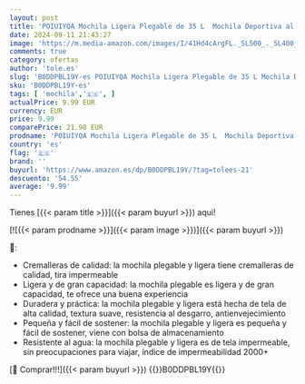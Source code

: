 ```yaml
---
layout: post
title: 'POIUIYQA Mochila Ligera Plegable de 35 L  Mochila Deportiva al aire Libre Impermeable Portátil  Cómoda Mochila para Viajar Y Caminar'
date: 2024-09-11 21:43:27
image: 'https://m.media-amazon.com/images/I/41Hd4cArgFL._SL500_._SL400_.jpg'
comments: true
category: ofertas
author: 'tole.es'
slug: 'B0DDPBL19Y-es POIUIYQA Mochila Ligera Plegable de 35 L Mochila Deportiva...'
sku: 'B0DDPBL19Y-es'
tags: [ 'mochila','🇪🇸', ]
actualPrice: 9.99 EUR
currency: EUR
price: 9.99
comparePrice: 21.98 EUR
prodname: 'POIUIYQA Mochila Ligera Plegable de 35 L  Mochila Deportiva al aire Libre Impermeable Portátil  Cómoda Mochila para Viajar Y Caminar'
country: 'es'
flag: '🇪🇸'
brand: ''
buyurl: 'https://www.amazon.es/dp/B0DDPBL19Y/?tag=tolees-21'
descuento: '54.55'
average: '9.99'
---
```


Tienes [{{< param title >}}]({{< param buyurl >}}) aqui!

[![{{< param prodname >}}]({{< param image >}})]({{< param buyurl >}})

🔎:

- Cremalleras de calidad: la mochila plegable y ligera tiene cremalleras de calidad, tira impermeable
- Ligera y de gran capacidad: la mochila plegable es ligera y de gran capacidad, te ofrece una buena experiencia
- Duradera y práctica: la mochila plegable y ligera está hecha de tela de alta calidad, textura suave, resistencia al desgarro, antienvejecimiento
- Pequeña y fácil de sostener: la mochila plegable y ligera es pequeña y fácil de sostener, viene con bolsa de almacenamiento
- Resistente al agua: la mochila plegable y ligera es de tela impermeable, sin preocupaciones para viajar, índice de impermeabilidad 2000+

[🛒 Comprar!!!]({{< param buyurl >}})
{{<world>}}B0DDPBL19Y{{</world>}}
